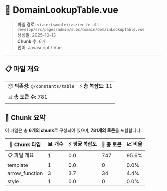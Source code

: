 # 📄 DomainLookupTable.vue

> **파일 경로**: `vizier(sample)/vizier-fe-all-develop/src/pages/admin/subs/domain/DomainLookupTable.vue`  
> **생성일**: 2025-10-13  
> **Chunk 수**: 6개  
> **언어**: Javascript / Vue
---





## 📋 파일 개요

| | |
|--|--|
| 📦 **의존성**: `@/constants/table` | ⚡ **총 복잡도**: 11 |
| 📊 **총 토큰 수**: 781 |  |






## 🧩 Chunk 요약

이 파일은 총 **6개의 chunk**로 구성되어 있으며, **781개의 토큰**을 포함합니다.

| 🧩 Chunk 타입 | 📊 개수 | ⚡ 평균 복잡도 | 📝 총 토큰 | 📈 비율 |
|---------------|--------|-------------|----------|--------|
| 📋 파일 개요 | 1 | 0.0 | 747 | 95.6% |
| template | 1 | 0.0 | 0 | 0.0% |
| arrow_function | 3 | 3.7 | 34 | 4.4% |
| style | 1 | 0.0 | 0 | 0.0% |

